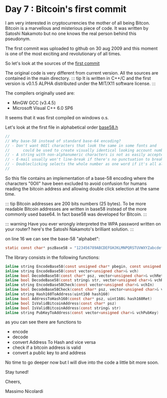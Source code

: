 # Day 7 : Bitcoin's first commit

I am very interested in cryptocurrencies the mother of all being Bitcon.
Bitcoin is a marvellous and misterious piece of code. 
It was written by Satoshi Nakamoto but no one knows the real person behind this pseudonym.

The first commit was uploaded to github on 30 aug 2009 and this moment is one of the most exciting and revolutionary of all times.

So let's look at the sources of the [first commit](https://github.com/bitcoin/bitcoin/tree/4405b78d6059e536c36974088a8ed4d9f0f29898)

The original code is very different from current version. All the sources are contained in the main directory.
::: tip
It is written in C++/C and the first version is v0.1.5 ALPHA distributed under the MIT/X11 software license.
:::

The compilers originally used are:

* MinGW GCC (v3.4.5)
* Microsoft Visual C++ 6.0 SP6

It seems that it was first compiled on windows o.s.

Let's look at the first file in alphabetical order [base58.h](https://github.com/bitcoin/bitcoin/blob/4405b78d6059e536c36974088a8ed4d9f0f29898/base58.h)

```c
//
// Why base-58 instead of standard base-64 encoding?
// - Don't want 0OIl characters that look the same in some fonts and
//      could be used to create visually identical looking account numbers.
// - A string with non-alphanumeric characters is not as easily accepted as an account number.
// - E-mail usually won't line-break if there's no punctuation to break at.
// - Doubleclicking selects the whole number as one word if it's all alphanumeric.
//
```

So this file contains an implementation of a base-58 encoding where the characters "0OIl" have been excluded to avoid confusion for humans reading the bitcoin address and allowing double click selection at the same time.


::: tip
Bitcoin addresses are 200 bits numbers (25 bytes). 
To be more readable Bitcoin addresses are written in base58 instead of the more commonly used base64. In fact base58 was developed for Bitcoin. 
:::

::: warning
Have you ever wrongly interpreted the WPA password written on your router? here's the Satoshi Nakamoto's brilliant solution.
:::

on line 16 we can see the base-58 "alphabet":

```c
static const char* pszBase58 = "123456789ABCDEFGHJKLMNPQRSTUVWXYZabcdefghijkmnopqrstuvwxyz";
```

The library consists in the following functions:

```c
inline string EncodeBase58(const unsigned char* pbegin, const unsigned char* pend)
inline string EncodeBase58(const vector<unsigned char>& vch)
inline bool DecodeBase58(const char* psz, vector<unsigned char>& vchRet)
inline bool DecodeBase58(const string& str, vector<unsigned char>& vchRet)
inline string EncodeBase58Check(const vector<unsigned char>& vchIn)
inline bool DecodeBase58Check(const char* psz, vector<unsigned char>& vchRet)
inline string Hash160ToAddress(uint160 hash160)
inline bool AddressToHash160(const char* psz, uint160& hash160Ret)
inline bool IsValidBitcoinAddress(const char* psz)
inline bool IsValidBitcoinAddress(const string& str)
inline string PubKeyToAddress(const vector<unsigned char>& vchPubKey)
```

as you can see there are functions to 
* encode 
* decode
* convert Address To Hash and vice versa
* check if a bitcoin address is valid 
* convert a public key to and address 

No time to go deeper now but I will dive into the code a little bit more soon.

Stay tuned!

Cheers, 

Massimo Nicolardi





